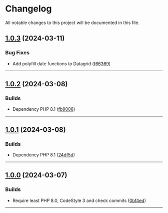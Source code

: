 <!--- BEGIN HEADER -->
# Changelog

All notable changes to this project will be documented in this file.
<!--- END HEADER -->

## [1.0.3](https://github.com/liquiddesign/grid/compare/v1.0.2...v1.0.3) (2024-03-11)

### Bug Fixes

* Add polyfill date functions to Datagrid ([f66369](https://github.com/liquiddesign/grid/commit/f663696e080b697e3ee71b85e8715f6a0dc90c07))


---

## [1.0.2](https://github.com/liquiddesign/grid/compare/v1.0.1...v1.0.2) (2024-03-08)

### Builds

* Dependency PHP 8.1 ([fb9008](https://github.com/liquiddesign/grid/commit/fb900837767908c27b5b77dd5d71d05feeb645c3))


---

## [1.0.1](https://github.com/liquiddesign/grid/compare/v1.0.0...v1.0.1) (2024-03-08)

### Builds

* Dependency PHP 8.1 ([24df5d](https://github.com/liquiddesign/grid/commit/24df5d2c445405fbabd8566a152b283bdcf6c835))


---

## [1.0.0](https://github.com/liquiddesign/grid/compare/v0.1.10...v1.0.0) (2024-03-07)

### Builds

* Require least PHP 8.0, CodeStyle 3 and check commits ([0bf4ed](https://github.com/liquiddesign/grid/commit/0bf4ed071c93c2b6005a732ae3592d33615f11f2))


---

